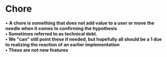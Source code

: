 # Chore

• **A chore is something that does not add value to a user or move the needle when it comes to confirming the hypothesis  
• Sometimes referred to as technical debt.  
• We "can" still point these if needed, but hopefully all should be a 1 due to realizing the reaction of an earlier implementation  
• These are not new features**

